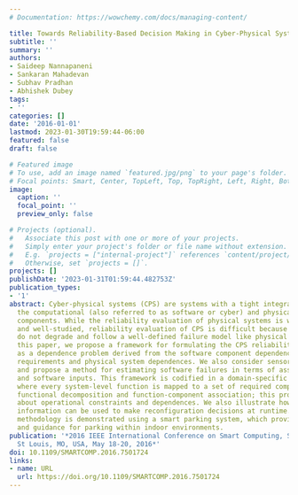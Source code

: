 ```yaml
---
# Documentation: https://wowchemy.com/docs/managing-content/

title: Towards Reliability-Based Decision Making in Cyber-Physical Systems
subtitle: ''
summary: ''
authors:
- Saideep Nannapaneni
- Sankaran Mahadevan
- Subhav Pradhan
- Abhishek Dubey
tags:
- ''
categories: []
date: '2016-01-01'
lastmod: 2023-01-30T19:59:44-06:00
featured: false
draft: false

# Featured image
# To use, add an image named `featured.jpg/png` to your page's folder.
# Focal points: Smart, Center, TopLeft, Top, TopRight, Left, Right, BottomLeft, Bottom, BottomRight.
image:
  caption: ''
  focal_point: ''
  preview_only: false

# Projects (optional).
#   Associate this post with one or more of your projects.
#   Simply enter your project's folder or file name without extension.
#   E.g. `projects = ["internal-project"]` references `content/project/deep-learning/index.md`.
#   Otherwise, set `projects = []`.
projects: []
publishDate: '2023-01-31T01:59:44.482753Z'
publication_types:
- '1'
abstract: Cyber-physical systems (CPS) are systems with a tight integration between
  the computational (also referred to as software or cyber) and physical (hardware)
  components. While the reliability evaluation of physical systems is well-understood
  and well-studied, reliability evaluation of CPS is difficult because software systems
  do not degrade and follow a well-defined failure model like physical systems. In
  this paper, we propose a framework for formulating the CPS reliability evaluation
  as a dependence problem derived from the software component dependences, functional
  requirements and physical system dependences. We also consider sensor failures,
  and propose a method for estimating software failures in terms of associated hardware
  and software inputs. This framework is codified in a domain-specific modeling language,
  where every system-level function is mapped to a set of required components using
  functional decomposition and function-component association; this provides details
  about operational constraints and dependences. We also illustrate how the encoded
  information can be used to make reconfiguration decisions at runtime. The proposed
  methodology is demonstrated using a smart parking system, which provides localization
  and guidance for parking within indoor environments.
publication: '*2016 IEEE International Conference on Smart Computing, SMARTCOMP 2016,
  St Louis, MO, USA, May 18-20, 2016*'
doi: 10.1109/SMARTCOMP.2016.7501724
links:
- name: URL
  url: https://doi.org/10.1109/SMARTCOMP.2016.7501724
---
```

